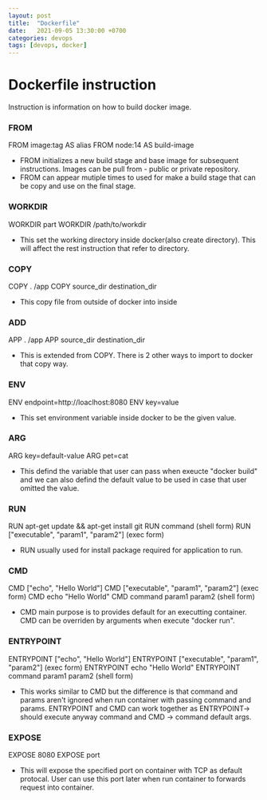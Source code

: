 ```yaml
---
layout: post
title:  "Dockerfile"
date:   2021-09-05 13:30:00 +0700
categories: devops
tags: [devops, docker]
---
```


# Dockerfile instruction
Instruction is information on how to build docker image.

### FROM
FROM image:tag AS alias
FROM node:14 AS build-image
- FROM initializes a new build stage and base image for subsequent instructions. Images can be pull from - public or private repository.
- FROM can appear mutiple times to used for make a build stage that can be copy and use on the final stage.

### WORKDIR
WORKDIR part
WORKDIR /path/to/workdir
- This set the working directory inside docker(also create directory). This will affect the rest instruction that refer to directory.

### COPY
COPY . /app
COPY source_dir destination_dir
- This copy file from outside of docker into inside

### ADD
APP . /app
APP source_dir destination_dir
- This is extended from COPY. There is 2 other ways to import to docker that copy way.

### ENV
ENV endpoint=http://loaclhost:8080
ENV key=value
- This set environment variable inside docker to be the given value.

### ARG
ARG key=default-value
ARG pet=cat
- This defind the variable that user can pass when exeucte "docker build" and we can also defind the default value to be used in case that user omitted the value.

### RUN
RUN apt-get update && apt-get install git
RUN command (shell form)
RUN ["executable", "param1", "param2"] (exec form)
- RUN usually used for install package required for application to run.

### CMD
CMD ["echo", "Hello World"]
CMD ["executable", "param1", "param2"] (exec form)
CMD echo "Hello World"
CMD command param1 param2 (shell form)
- CMD main purpose is to provides default for an executting container. CMD can be overriden by arguments when execute "docker run".

### ENTRYPOINT
ENTRYPOINT ["echo", "Hello World"]
ENTRYPOINT ["executable", "param1", "param2"] (exec form)
ENTRYPOINT echo "Hello World"
ENTRYPOINT command param1 param2 (shell form)
- This works similar to CMD but the difference is that command and params aren't ignored when run container with passing command and params. ENTRYPOINT and CMD can work together as ENTRYPOINT-> should execute anyway command and CMD -> command default args.

### EXPOSE
EXPOSE 8080
EXPOSE port
- This will expose the specified port on container with TCP as default protocal. User can use this port later when run container to forwards request into container.
